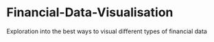 # Financial-Data-Visualisation
Exploration into the best ways to visual different types of financial data
